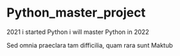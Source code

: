 # Python_master_project
2021 i started Python
i will master Python in 2022

Sed omnia praeclara tam difficilia, quam rara sunt
Maktub 


